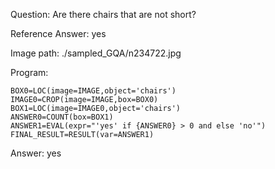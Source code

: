 Question: Are there chairs that are not short?

Reference Answer: yes

Image path: ./sampled_GQA/n234722.jpg

Program:

```
BOX0=LOC(image=IMAGE,object='chairs')
IMAGE0=CROP(image=IMAGE,box=BOX0)
BOX1=LOC(image=IMAGE0,object='chairs')
ANSWER0=COUNT(box=BOX1)
ANSWER1=EVAL(expr="'yes' if {ANSWER0} > 0 and else 'no'")
FINAL_RESULT=RESULT(var=ANSWER1)
```
Answer: yes

